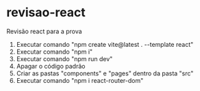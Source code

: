 # revisao-react
Revisão react para a prova

1. Executar comando "npm create vite@latest . --template react"
2. Executar comando "npm i"
3. Executar comando "npm run dev"
4. Apagar o código padrão
5. Criar as pastas "components" e "pages" dentro da pasta "src"
6. Executar comando "npm i react-router-dom"